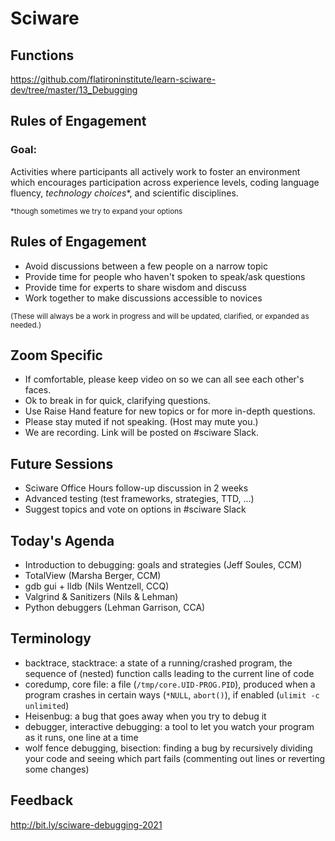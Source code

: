 # Sciware

## Functions

https://github.com/flatironinstitute/learn-sciware-dev/tree/master/13_Debugging


## Rules of Engagement

### Goal:

Activities where participants all actively work to foster an environment which encourages participation across experience levels, coding language fluency, *technology choices*\*, and scientific disciplines.

<small>\*though sometimes we try to expand your options</small>


## Rules of Engagement

- Avoid discussions between a few people on a narrow topic
- Provide time for people who haven't spoken to speak/ask questions
- Provide time for experts to share wisdom and discuss
- Work together to make discussions accessible to novices

<small>
(These will always be a work in progress and will be updated, clarified, or expanded as needed.)
</small>


## Zoom Specific

- If comfortable, please keep video on so we can all see each other's faces.
- Ok to break in for quick, clarifying questions.
- Use Raise Hand feature for new topics or for more in-depth questions.
- Please stay muted if not speaking. (Host may mute you.)
- We are recording. Link will be posted on #sciware Slack.


## Future Sessions

- Sciware Office Hours follow-up discussion in 2 weeks
- Advanced testing (test frameworks, strategies, TTD, ...)
- Suggest topics and vote on options in #sciware Slack


## Today's Agenda

* Introduction to debugging: goals and strategies (Jeff Soules, CCM)
* TotalView (Marsha Berger, CCM)
* gdb gui + lldb (Nils Wentzell, CCQ)
* Valgrind & Sanitizers (Nils & Lehman)
* Python debuggers (Lehman Garrison, CCA)


## Terminology

* backtrace, stacktrace: a state of a running/crashed program, the sequence of (nested) function calls leading to the current line of code
* coredump, core file: a file (`/tmp/core.UID-PROG.PID`), produced when a program crashes in certain ways (`*NULL`, `abort()`), if enabled (`ulimit -c unlimited`)
* Heisenbug: a bug that goes away when you try to debug it
* debugger, interactive debugging: a tool to let you watch your program as it runs, one line at a time
* wolf fence debugging, bisection: finding a bug by recursively dividing your code and seeing which part fails (commenting out lines or reverting some changes)


## Feedback

http://bit.ly/sciware-debugging-2021
